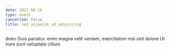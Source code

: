 ```yaml
---
date: 2017-06-16
type: event
cancelled: false
title: sed occaecat ad adipiscing
---
```

dolor Duis pariatur. enim magna velit veniam, exercitation nisi sint dolore Ut irure sunt voluptate cillum